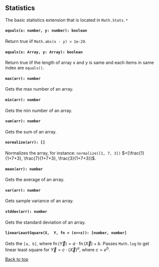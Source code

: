 <a name="math"></a>

<a name="math-stats"></a>
## Statistics
The basic statistics extension that is located in `Math.Stats.*`

#### `equals(x: number, y: number): boolean`
Return true iif `Math.abs(x - y) < 1e-29`.
#### `equals(x: Array, y: Array): boolean`
Return true iif the length of array x and y is same and each items in same index are `equals()`.
#### `max(arr): number`
Gets the max number of an array.
#### `min(arr): number`
Gets the min number of an array.
#### `sum(arr): number`
Gets the sum of an array.
#### `normalize(arr): []`
Normalizes the array, for instance: `normalize([1, 7, 3])` 
$=[\frac{1}{1+7+3}, \frac{7}{1+7+3}, \frac{3}{1+7+3}]$.
#### `mean(arr): number`
Gets the average of an array.
#### `var(arr): number`
Gets sample variance of an array.
#### `stddev(arr): number`
Gets the standard deviation of an array.
#### `linearLeastSquare(X,  Y, fn = (x=>x)): [number, number]`
Gets the `[a, b]`, where $\operatorname{fn}(\vec{Y}) = a \cdot \operatorname{fn}(\vec{X}) + b$. Passes `Math.log` to get linear least square for $\vec{Y} = c \cdot (\vec{X})^a$, where $c = e^b$.

[Back to top](#math)